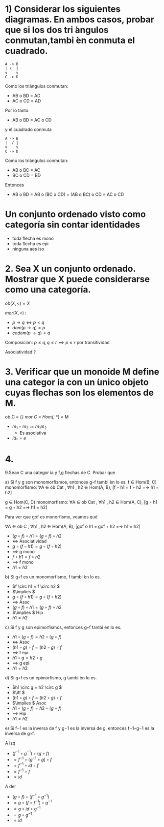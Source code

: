 # 1) Considerar los siguientes diagramas.  En ambos casos,  probar que si los dos tri ́angulos conmutan,tambi ́en conmuta el cuadrado.
```
A -> B
| \  |
v    v
C -> D
```

Como los triángulos conmutan:
- AB o BD = AD
- AC o CD = AD

Por lo tanto 
- AB o BD = AC o CD

y el cuadrado conmuta  
```
A -> B
|  / |
v    v
C -> D
```
Como los triángulos conmutan:
- AB o BC = AC
- BC o CD = BD

Entonces

- AB o BD = AB o (BC o CD) = (AB o BC) o CD = AC o CD

# Un conjunto ordenado visto como categoría sin contar identidades
- toda flecha es mono
- toda flecha es epi
- ninguna aes iso

# 2. Sea X un conjunto ordenado. Mostrar que X puede considerarse como una categoría.

$ob(X, <) = X$

$mor(X, <)$ :
- $p \rightarrow q \iff p < q$
- $dom(p \rightarrow q) = p$
- $codom(p \rightarrow q) = q$

Composición:
$p \le q, q \le r \implies p \le r$ por transitividad

Asociatividad ?

# 3. Verificar que un monoide M define una categor ́ıa con un  ́unico objeto cuyas flechas son los elementos de M.

ob C = {*}
mor C = Hom(*, *) = M
- $m_1 \circ m_2 := m_1 m_2$
    - Es asociativa
- $id_* = e$

# 4. 


9.Sean C una categor ́ıa y f,g flechas de C.  Probar que


a) Si f y g son monomorfismos, entonces g◦f tambi ́en lo es.
f ∈ Hom(B, C) monomorfismo: 
∀A ∈ ob Cat , ∀h1 , h2 ∈ Hom(A, B), [f ◦ h1 = f ◦ h2 =⇒ h1 = h2]

g ∈ Hom(C, D) monomorfismo: 
∀A ∈ ob Cat , ∀h1 , h2 ∈ Hom(A, C), [g ◦ h1 = g ◦ h2 =⇒ h1 = h2]

Para ver que gof es monorfismo, veamos qué 

∀A ∈ ob C , ∀h1 , h2 ∈ Hom(A, B), [gof o h1 = gof ◦ h2 =⇒ h1 = h2]

- $(g \circ f) \circ h1 = (g\circ f) \circ h2$
- $\iff$ Asociatividad
- $g \circ (f \circ h1) = g \circ (f \circ h2)$
- $\implies$ g mono
- $f \circ h1 = f \circ h2$
- $\implies$ f mono
- $h1 = h2$


b) Si g◦f es un monomorfismo, f tambi ́en lo es.
- $f \circ h1 = f \circ h2 $
- $\implies $
- $g \circ (f \circ h1) = g \circ (f \circ h2)$
- $\implies$ Asoc
- $(g \circ f) \circ h1 = (g \circ f) \circ h2$
- $\implies $ Hip
- $h1 = h2$

c) Si f y g son epimorfismos, entonces g◦f tambi ́en lo es.

- $h1 \circ (g\circ f) = h2 \circ (g\circ f)$
- $\iff$ Asoc
- $(h1 \circ g) \circ f = (h2 \circ g) \circ f$
- $\implies$ f epi
- $h1 \circ g = h2 \circ g$
- $\implies$ g epi
- $h1 = h2$

d) Si g◦f es un epimorfismo, g tambi ́en lo es.
- $h1 \circ g = h2 \circ g $
- $\iff $
- $(h1 \circ g) \circ f = (h2 \circ g) \circ f$
- $\implies $ Asoc
- $h1 \circ (g \circ f) = h2 \circ (g \circ f)$
- $\implies$ Hip
- $h1 = h2$

e) Si f−1 es la inversa de f y g−1 es la inversa de g, entonces f−1◦g−1 es la inversa de g◦f.

A izq
- $(f^{-1} \circ g^{-1}) \circ (g \circ f)$
- $= f^{-1} \circ (g^{-1} \circ g) \circ f$
- $= f^{-1} \circ id \circ f$
- $= f^{-1} \circ f$
- $= id$

A der
- $(g \circ f) \circ (f^{-1} \circ g^{-1})$
- $= g \circ (f \circ f^{-1} ) \circ g^{-1}$
- $= g \circ id \circ g^{-1}$
- $= g \circ g^{-1}$
- $= id$